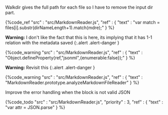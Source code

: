 Walkdir gives the full path for each file so I have to remove the input dir part.

{%code_ref
    "src" : "src/MarkdownReader.js",
    "ref" : {
        "text" : "var match = files[i].substr(dirNameLength+1).match(mdre);"
    }
%}

**Warning:**
I don't like the fact that this is here, its implying that it has 1-1 relation with the metadata saved
{:.alert .alert-danger }

{%code_warning
    "src" : "src/MarkdownReader.js",
    "ref" : {
        "text" : "Object.defineProperty(ref,\"jsonml\",{enumerable:false});"
    }
%}



**Warning:**
Revisit this
{:.alert .alert-danger }

{%code_warning
    "src" : "src/MarkdownReader.js",
    "ref" : {
        "text" : "MarkdownReader.prototype.analyzeMarkdownFileReader"
    }
%}


Improve the error handling when the block is not valid JSON

{%code_todo
    "src" : "src/MarkdownReader.js",
    "priority" : 3,
    "ref" : {
        "text" : "var attr = JSON.parse"
    }
%}
